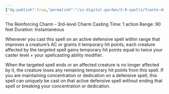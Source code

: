 ```yaml
---
{"dg-publish":true,"permalink":"/zz-digital-garden/3-0-spells/fianto-duri/"}
---
```


The Reinforcing Charm - 3rd-level Charm 
Casting Time: 1 action 
Range: 90 feet 
Duration: Instantaneous 

Whenever you cast this spell on an active defensive spell within range that improves a creature’s AC or grants it temporary hit points, each creature affected by the targeted spell gains temporary hit points equal to twice your caster level + your spellcasting ability modifier. 

When the targeted spell ends or an affected creature is no longer affected by it, the creature loses any remaining temporary hit points from this spell. If you are maintaining concentration or dedication on a defensive spell, this spell can uniquely be cast on that active defensive spell without ending that spell or breaking your concentration or dedication.